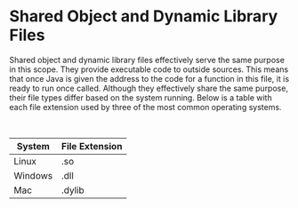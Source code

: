 # Shared Object and Dynamic Library Files
Shared object and dynamic library files effectively serve the same purpose in this
scope. They provide executable code to outside sources. This means that once Java is 
given the address to the code for a function in this file, it is ready to run once
called. Although they effectively share the same purpose, their file types differ
based on the system running. Below is a table with each file extension used by three 
of the most common operating systems.

<br>  

| **System** | **File Extension** |
|------------|--------------------|
| Linux | .so |
| Windows | .dll |
| Mac | .dylib |
